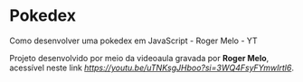 # Pokedex
 Como desenvolver uma pokedex em JavaScript - Roger Melo - YT

 Projeto desenvolvido por meio da videoaula gravada por **Roger Melo**, acessível neste link *https://youtu.be/uTNKsgJHboo?si=3WQ4FsyFYmwIrtl6*.
 
